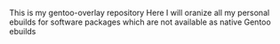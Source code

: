 This is my gentoo-overlay repository
Here I will oranize all my personal ebuilds
for software packages which are not available
as native Gentoo ebuilds
